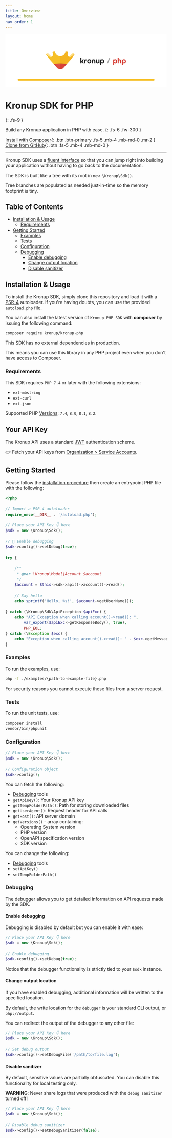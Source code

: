 ```yaml
---
title: Overview
layout: home
nav_order: 1
---
```


<p align="center">
    <a href="https://api.kronup.com">
      <img src="images/kronup.png"/>
    </a>
</p>

# Kronup SDK for PHP
{: .fs-9 }

Build any Kronup application in PHP with ease.
{: .fs-6 .fw-300 }

[Install with Composer](https://packagist.org/packages/kronup/kronup-php){: .btn .btn-primary .fs-5 .mb-4 .mb-md-0 .mr-2 }
[Clone from GitHub](https://github.com/kronup/kronup-php){: .btn .fs-5 .mb-4 .mb-md-0 }

---

Kronup SDK uses a [fluent interface](https://en.wikipedia.org/wiki/Fluent_interface) so that you can jump right into 
building your application without having to go back to the documentation.

The SDK is built like a tree with its root in ```new \Kronup\Sdk()```. 

Tree branches are populated as needed just-in-time so the memory footprint is tiny.

## Table of Contents
- [Installation & Usage](#installation--usage)
  - [Requirements](#requirements)
- [Getting Started](#getting-started)
  - [Examples](#examples)
  - [Tests](#tests)
  - [Configuration](#configuration)
  - [Debugging](#debugging)
    - [Enable debugging](#enable-debugging)
    - [Change output location](#change-output-location)
    - [Disable sanitizer](#disable-sanitizer)

## Installation & Usage

To install the Kronup SDK, simply clone this repository and load it with a [PSR-4](https://www.php-fig.org/psr/psr-4/) autoloader.
If you're having doubts, you can use the provided `autoload.php` file.

You can also install the latest version of `Kronup PHP SDK` with **composer** by issuing the following command:

```
composer require kronup/kronup-php
```

This SDK has no external dependencies in production. 

This means you can use this library in any PHP project even when you don't have access to Composer.

### Requirements

This SDK requires `PHP 7.4` or later with the following extensions:

 * `ext-mbstring`
 * `ext-curl`
 * `ext-json`

Supported PHP [Versions](https://www.php.net/supported-versions.php): `7.4`, `8.0`, `8.1`, `8.2`.

## Your API Key

The Kronup API uses a standard [JWT](https://en.wikipedia.org/wiki/JSON_Web_Token) authentication scheme.

👉 Fetch your API keys from [Organization > Service Accounts](https://go.kronup.com/organization/#/tab:service-accounts).

## Getting Started

Please follow the [installation procedure](#installation--usage) then create an entrypoint PHP file with the following:

```php
<?php

// Import a PSR-4 autoloader
require_once(__DIR__ . '/autoload.php');

// Place your API Key 👇 here
$sdk = new \Kronup\Sdk();

// 🐛 Enable debugging
$sdk->config()->setDebug(true);

try {

    /**
     * @var \Kronup\Model\Account $account
     */
    $account = $this->sdk->api()->account()->read();

    // Say hello
    echo sprintf('Hello, %s!', $account->getUserName());

} catch (\Kronup\Sdk\ApiException $apiExc) {
    echo "API Exception when calling account()->read(): ",
        var_export($apiExc->getResponseBody(), true),
        PHP_EOL;
} catch (\Exception $exc) {
    echo "Exception when calling account()->read(): " . $exc->getMessage() . PHP_EOL;
}
```

### Examples

To run the examples, use:

```bash
php -f ./examples/{path-to-example-file}.php
```

For security reasons you cannot execute these files from a server request.

### Tests

To run the unit tests, use:

```bash
composer install
vendor/bin/phpunit
```

### Configuration

```php
// Place your API Key 👇 here
$sdk = new \Kronup\Sdk();

// Configuration object
$sdk->config();
```

You can fetch the following:

  * [Debugging](#debugging) tools
  * `getApiKey()`: Your Kronup API key
  * `getTempFolderPath()`: Path for storing downloaded files
  * `getUserAgent()`: Request header for API calls
  * `getHost()`: API server domain
  * `getVersions()` - array containing:
    * Operating System version
    * PHP version
    * OpenAPI specification version
    * SDK version

You can change the following:

  * [Debugging](#debugging) tools
  * `setApiKey()`
  * `setTempFolderPath()`

### Debugging

The debugger allows you to get detailed information on API requests made by the SDK.

#### Enable debugging

Debugging is disabled by default but you can enable it with ease:

```php
// Place your API Key 👇 here
$sdk = new \Kronup\Sdk();

// Enable debugging
$sdk->config()->setDebug(true);
```

Notice that the debugger functionality is strictly tied to your `$sdk` instance.

#### Change output location

If you have enabled debugging, additional information will be written to the specified location.

By default, the write location for the `debugger` is your standard CLI output, or `php://output`.

You can redirect the output of the debugger to any other file:

```php
// Place your API Key 👇 here
$sdk = new \Kronup\Sdk();

// Set debug output
$sdk->config()->setDebugFile('/path/to/file.log');
```

#### Disable sanitizer

By default, sensitive values are partially obfuscated.
You can disable this functionality for local testing only.

**WARNING**: Never share logs that were produced with the `debug sanitizer` turned off!

```php
// Place your API Key 👇 here
$sdk = new \Kronup\Sdk();

// Disable debug sanitizer
$sdk->config()->setDebugSanitizer(false);
```